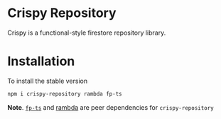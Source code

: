 # Crispy Repository

Crispy is a functional-style firestore repository library.

# Installation

To install the stable version

```sh
npm i crispy-repository rambda fp-ts
```

**Note**. [`fp-ts`](https://github.com/gcanti/fp-ts) and [rambda](https://github.com/selfrefactor/rambda) are peer dependencies for `crispy-repository`
